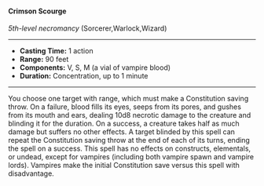 #### Crimson Scourge
*5th-level necromancy* (Sorcerer,Warlock,Wizard)
___
- **Casting Time:** 1 action
- **Range:** 90 feet
- **Components:** V, S, M (a vial of vampire blood)
- **Duration:** Concentration, up to 1 minute
---
You choose one target with range, which must
make a Constitution saving throw. On a failure,
blood fills its eyes, seeps from its pores, and gushes
from its mouth and ears, dealing 10d8 necrotic
damage to the creature and blinding it for the
duration. On a success, a creature takes half as
much damage but suffers no other effects. A target
blinded by this spell can repeat the Constitution
saving throw at the end of each of its turns, ending
the spell on a success. This spell has no effects on
constructs, elementals, or undead, except for
vampires (including both vampire spawn and
vampire lords). Vampires make the initial
Constitution save versus this spell with
disadvantage.
